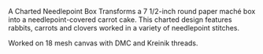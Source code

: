 A Charted Needlepoint Box Transforms a 7 1/2-inch round paper maché box into a needlepoint-covered carrot cake. This charted design features rabbits, carrots and clovers worked in a variety of needlepoint stitches.

Worked on 18 mesh canvas with DMC and Kreinik threads.
